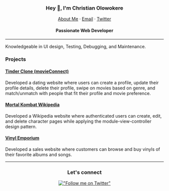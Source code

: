 
<!--
**ChrisCash2020/ChrisCash2020** is a ✨ _special_ ✨ repository because its `README.md` (this file) appears on your GitHub profile.

Here are some ideas to get you started:

- 🔭 I’m currently working on ...
- 🌱 I’m currently learning ...
- 👯 I’m looking to collaborate on ...
- 🤔 I’m looking for help with ...
- 💬 Ask me about ...
- 📫 How to reach me: ...
- 😄 Pronouns: ...
- ⚡ Fun fact: ...
-->
<p align="center">
  <h3 align="center">Hey 👋, I'm Christian Olowokere</h3>
</p>
<p align="center">
    <a href="https://chrisolowokere.netlify.app">About Me</a>
    ·
    <a href="mailto:chriscashdev@gmail.com">Email</a>
    ·
    <a href="https://twitter.com/chriscashdev">Twitter</a>
</p>
<p align="center">
  <h4 align="center">Passionate Web Developer</h4>
</p>

<hr/>

Knowledgeable in UI design, Testing, Debugging, and Maintenance.

### Projects
#### [Tinder Clone (movieConnect)](https://github.com/ChrisCash2020/movie-client)
Developed a dating website where users can create a profile, update their profile details, delete their profile, swipe on movies based on genre, and match/unmatch with people that fit their profile and movie preference.
<br />

#### [Mortal Kombat Wikipedia](https://github.com/ChrisCash2020/mk11-client) 
Developed a Wikipedia website where authenticated users can create, edit, and delete character pages while applying the module-view-controller design pattern.
<br />

#### [Vinyl Emporium](https://github.com/ChrisCash2020/MusicShop)
Developed a sales website where customers can browse and buy vinyls of their favorite albums and songs.
<br />

<hr/>

<div align="center"> 
<h3 align="center">Let's connect</h3>

[!["Follow me on Twitter"](https://img.shields.io/twitter/follow/chriscashdev?label=Follow%20me)](https://twitter.com/chriscashdev)

</div>
